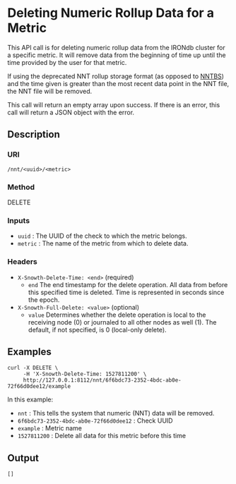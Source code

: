# Deleting Numeric Rollup Data for a Metric

This API call is for deleting numeric rollup data from the IRONdb cluster for a
specific metric. It will remove data from the beginning of time up until the
time provided by the user for that metric.

If using the deprecated NNT rollup storage format (as opposed to
[NNTBS](/configuration.md#nntbs)) and the time given is greater than the most
recent data point in the NNT file, the NNT file will be removed.

This call will return an empty array upon success. If there is an error, this
call will return a JSON object with the error.

## Description

### URI

`/nnt/<uuid>/<metric>`

### Method

DELETE

### Inputs

 * `uuid` : The UUID of the check to which the metric belongs.
 * `metric` : The name of the metric from which to delete data.

### Headers

 * `X-Snowth-Delete-Time: <end>` (required)
   * `end` The end timestamp for the delete operation. All data from before this specified time is deleted. Time is represented in seconds since the epoch.
 * `X-Snowth-Full-Delete: <value>` (optional)
   * `value` Determines whether the delete operation is local to the receiving node (0) or journaled to all other nodes as well (1). The default, if not specified, is 0 (local-only delete).

## Examples

```
curl -X DELETE \
     -H 'X-Snowth-Delete-Time: 1527811200' \
     http://127.0.0.1:8112/nnt/6f6bdc73-2352-4bdc-ab0e-72f66d0dee12/example
```

In this example:

 * `nnt` : This tells the system that numeric (NNT) data will be removed.
 * `6f6bdc73-2352-4bdc-ab0e-72f66d0dee12` : Check UUID
 * `example` : Metric name
 * `1527811200` : Delete all data for this metric before this time

## Output

```
[]
```
